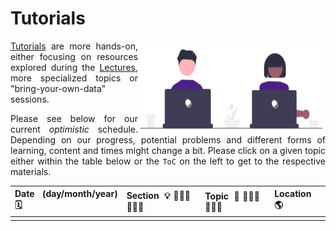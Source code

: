 # Tutorials


<img align="right" src="https://raw.githubusercontent.com/PeerHerholz/NU_T32_CBMG/refs/heads/main/initiative/static/course_graphics/tutorials_logo.png" alt="logo" title="logo" width="300" height="150" />

<div style="text-align: justify"> 

[Tutorials](https://peerherholz.github.io/NU_T32_CBMG/tutorials/pages/tutorials.html) are more hands-on, either focusing on resources explored during the [Lectures](https://peerherholz.github.io/NU_T32_CBMG/lectures/pages/lectures.html), more specialized topics or "bring-your-own-data" sessions.

Please see below for our current _optimistic_ schedule. Depending on our progress, potential problems and different forms of learning, content and times might change a bit. Please click on a given topic either within the table below or the `ToC` on the left to get to the respective materials.

| Date (day/month/year) 🗓 | Section 💡👩🏽‍🏫👨🏻‍🏫 | Topic 🥼🧑🏿‍🔬👩🏻‍🔬 | Location 🌎 |
|-------------------------|---------------------|-------------------------------|--------------- |
|| | |

</div>